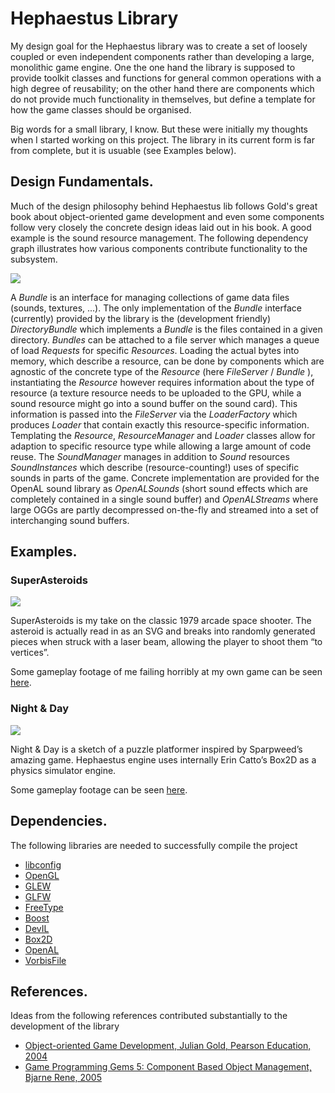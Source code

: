 Hephaestus Library
==================
My design goal for the Hephaestus library was to create a set of loosely coupled or even independent components rather than developing a large, monolithic game engine. One the one hand the library is supposed to provide toolkit classes and functions for general common operations with a high degree of reusability; on the other hand there are components which do not provide much functionality in themselves, but define a template for how the game classes should be organised.

Big words for a small library, I know. But these were initially my thoughts when I started working on this project. The library in its current form is far from complete, but it is usuable (see Examples below).

Design Fundamentals.
--------------------
Much of the design philosophy behind Hephaestus lib follows Gold's great book about object-oriented game development and even some components follow very closely the concrete design ideas laid out in his book. A good example is the sound resource management. The following dependency graph illustrates how various components contribute functionality to the subsystem.

<img src="http://chrisschuette.github.io/HephaestusLibrary/ResourceMgmt.png"></img>

A *Bundle* is an interface for managing collections of game data files (sounds, textures, ...). The only implementation of the *Bundle* interface (currently) provided by the library is the (development friendly) *DirectoryBundle* which implements a *Bundle* is the files contained in a given directory. *Bundles* can be attached to a file server which manages a queue of load *Requests* for specific *Resources*. Loading the actual bytes into memory, which describe a resource, can be done by components which are agnostic of the concrete type of the *Resource* (here *FileServer* / *Bundle* ), instantiating the *Resource* however requires information about the type of resource (a texture resource needs to be uploaded to the GPU, while a sound resource might go into a sound buffer on the sound card). This information is passed into the *FileServer* via the *LoaderFactory* which produces *Loader* that contain exactly this resource-specific information. Templating the *Resource*, *ResourceManager* and *Loader* classes allow for adaption to specific resource type while allowing a large amount of code reuse. The *SoundManager* manages in addition to *Sound* resources *SoundInstances* which describe (resource-counting!) uses of specific sounds in parts of the game. Concrete implementation are provided for the OpenAL sound library as *OpenALSounds* (short sound effects which are completely contained in a single sound buffer) and *OpenALStreams* where large OGGs are partly decompressed on-the-fly and streamed into a set of interchanging sound buffers.

Examples.
---------

### SuperAsteroids ###
<img src="http://chrisschuette.github.io/HephaestusLibrary/SuperAsteroid.png"></img>

SuperAsteroids is my take on the classic 1979 arcade space shooter. The asteroid is actually read in as an SVG and breaks into randomly generated pieces when struck with a laser beam, allowing the player to shoot them “to vertices”.

Some gameplay footage of me failing horribly at my own game can be seen [here](https://vimeo.com/98917928).

### Night & Day ###
<img src="http://chrisschuette.github.io/HephaestusLibrary/NightAndDay.png"></img>

Night & Day is a sketch of a puzzle platformer inspired by Sparpweed’s amazing game. Hephaestus engine uses internally Erin Catto’s Box2D as a physics simulator engine.

Some gameplay footage can be seen [here](https://vimeo.com/98908413).

Dependencies.
-------------
The following libraries are needed to successfully compile the project
* [libconfig](http://www.hyperrealm.com/libconfig/)
* [OpenGL](http://www.opengl.org)
* [GLEW](http://glew.sourceforge.net/)
* [GLFW](http://www.glfw.org/)
* [FreeType](http://freetype.org/)
* [Boost](http://www.boost.org/)
* [DevIL](http://openil.sourceforge.net/)
* [Box2D](http://box2d.org/)
* [OpenAL](http://kcat.strangesoft.net/openal.html)
* [VorbisFile](http://www.vorbis.com/)


References.
-----------
Ideas from the following references contributed substantially to the development of the library

* [Object-oriented Game Development, 	Julian Gold, Pearson Education, 2004](http://www.openisbn.com/isbn/9780321176608/)
* [Game Programming Gems 5: Component Based Object Management, 	Bjarne Rene, 2005](http://www.openisbn.com/isbn/9781584503521/)
